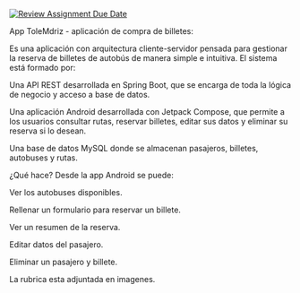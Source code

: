[![Review Assignment Due Date](https://classroom.github.com/assets/deadline-readme-button-22041afd0340ce965d47ae6ef1cefeee28c7c493a6346c4f15d667ab976d596c.svg)](https://classroom.github.com/a/O1oNnYGo)


App ToleMdriz - aplicación de compra de billetes:

Es una aplicación con arquitectura cliente-servidor pensada para gestionar la reserva de billetes de autobús de manera simple e intuitiva. El sistema está formado por:

Una API REST desarrollada en Spring Boot, que se encarga de toda la lógica de negocio y acceso a base de datos.

Una aplicación Android desarrollada con Jetpack Compose, que permite a los usuarios consultar rutas, reservar billetes, editar sus datos y eliminar su reserva si lo desean.

Una base de datos MySQL donde se almacenan pasajeros, billetes, autobuses y rutas.

¿Qué hace?
Desde la app Android se puede:

Ver los autobuses disponibles.

Rellenar un formulario para reservar un billete.

Ver un resumen de la reserva.

Editar datos del pasajero.

Eliminar un pasajero y billete.

La rubrica esta adjuntada en imagenes.





